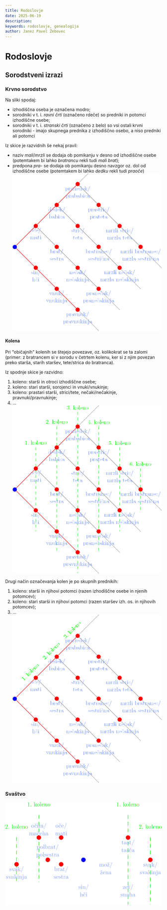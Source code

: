 ```yaml
---
title: Rodoslovje
date: 2025-06-19
description:
keywords: rodoslovje, genealogija
author: Janez Pavel Žebovec
---
```


# Rodoslovje

## Sorodstveni izrazi

### Krvno sorodstvo

Na sliki spodaj:

- izhodiščna oseba je označena modro;
- sorodniki v t. i. *ravni črti* (označeno rdeče) so predniki in potomci izhodiščne osebe;
- sorodniki v t. i. *stranski črti* (označeno z belo) so vsi ostali krvni sorodniki - imajo skupnega prednika z izhodiščno osebo, a niso predniki ali potomci

Iz skice je razvidnih še nekaj pravil:

- naziv *mali*/*mrzli* se dodaja ob pomikanju v desno od izhodiščne osebe (potemtakem bi lahko *bratrancu* rekli tudi *mali brat*);
- predpona *pra*- se dodaja ob pomikanju desno navzgor oz. dol od izhodiščne osebe (potemtakem bi lahko *dedku* rekli tudi *praoče*)
![krvno sorodstvo](/images/knjiznica/rodoslovje/krvna_sorodstvena_razmerja.svg)

#### Kolena

Pri "običajnih" kolenih se štejejo povezave, oz. kolikokrat se ta zalomi (primer: z bratrancem si v sorodu v četrtem kolenu, ker si z njim povezan preko starša, starih staršev, tete/strica do bratranca).

Iz spodnje skice je razvidno:

1. koleno: starši in otroci izhodiščne osebe;
2. koleno: stari starši, sorojenci in vnuki/vnukinje;
3. koleno: prastari starši, strici/tete, nečaki/nečakinje, pravnuki/pravnukinje;
4. ...
![](/images/knjiznica/rodoslovje/krvna_sorodstvena_razmerja-kolena1.svg)

Drugi način označevanja kolen je po skupnih prednikih:

1. koleno: starši in njihovi potomci (razen izhodiščne osebe in njenih potomcev);
2. koleno: stari starši in njihovi potomci (razen staršev izh. os. in njihovih potomcev);
3. ...
![](/images/knjiznica/rodoslovje/krvna_sorodstvena_razmerja-kolena2.svg)

### Svaštvo

![](/images/knjiznica/rodoslovje/sorodstvena_razmerja-svastvo.svg)



